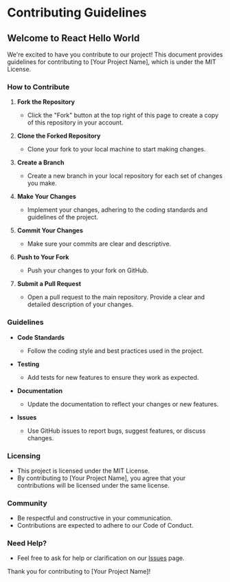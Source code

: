 # Contributing Guidelines

## Welcome to React Hello World

We're excited to have you contribute to our project! This document provides guidelines for contributing to [Your Project Name], which is under the MIT License.

### How to Contribute

1. **Fork the Repository**
   - Click the "Fork" button at the top right of this page to create a copy of this repository in your account.

2. **Clone the Forked Repository**
   - Clone your fork to your local machine to start making changes.

3. **Create a Branch**
   - Create a new branch in your local repository for each set of changes you make.

4. **Make Your Changes**
   - Implement your changes, adhering to the coding standards and guidelines of the project.

5. **Commit Your Changes**
   - Make sure your commits are clear and descriptive.

6. **Push to Your Fork**
   - Push your changes to your fork on GitHub.

7. **Submit a Pull Request**
   - Open a pull request to the main repository. Provide a clear and detailed description of your changes.

### Guidelines

- **Code Standards**
  - Follow the coding style and best practices used in the project.

- **Testing**
  - Add tests for new features to ensure they work as expected.

- **Documentation**
  - Update the documentation to reflect your changes or new features.

- **Issues**
  - Use GitHub issues to report bugs, suggest features, or discuss changes.

### Licensing

- This project is licensed under the MIT License.
- By contributing to [Your Project Name], you agree that your contributions will be licensed under the same license.

### Community

- Be respectful and constructive in your communication.
- Contributions are expected to adhere to our Code of Conduct.

### Need Help?

- Feel free to ask for help or clarification on our [Issues](LINK_TO_ISSUES) page.

Thank you for contributing to [Your Project Name]!

